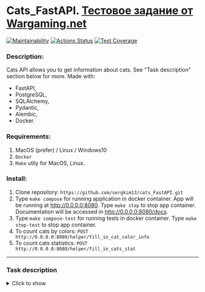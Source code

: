# Cats_FastAPI. [Тестовое задание от Wargaming.net](https://github.com/wgnet/wg_forge_backend)

[![Maintainability](https://api.codeclimate.com/v1/badges/2c6bb6810151c51b5238/maintainability)](https://codeclimate.com/github/sergkim13/cats_FastAPI/maintainability)
[![Actions Status](https://github.com/sergkim13/cats_FastAPI/actions/workflows/project_ci.yml/badge.svg)](https://github.com/sergkim13/cats_FastAPI/actions/workflows/project_ci.yml)
[![Test Coverage](https://api.codeclimate.com/v1/badges/2c6bb6810151c51b5238/test_coverage)](https://codeclimate.com/github/sergkim13/cats_FastAPI/test_coverage)

### Description:
Cats API allows you to get information about cats. See "Task description" section below for more.
Made with:
- FastAPI,
- PostgreSQL,
- SQLAlchemy,
- Pydantic,
- Alembic,
- Docker.

### Requirements:
1. MacOS (prefer) / Linux / Windows10
2. `Docker`
3. `Make` utily for MacOS, Linux.

### Install:
1. Clone repository: `https://github.com/sergkim13/cats_FastAPI.git`
2. Type `make compose` for running application in docker container. App will be running at http://0.0.0.0:8080. Type `make stop` to stop app container.
Documentation will be accessed in http://0.0.0.0:8080/docs.
3. Type `make compose-test` for running tests in docker container. Type `make stop-test` to stop app container.
4. To count cats by colors:
`POST http://0.0.0.0:8080/helper/fill_in_cat_color_info`
5. To count cats statistics:
`POST http://0.0.0.0:8080/helper/fill_in_cats_stat`

__________

### **Task description**
<details>
    <summary>Click to show</summary>

### Тестовое задание WG Forge (Backend)

Тестовое задание можно выполнить на любом языке программирования из списка:
- Python 3
- Ruby
- Go
- Erlang
- Elixir
- Java
- Scala
- C#
- F#

За выбор функционального языка — дополнительный плюс кандидату.

Для выполнения задания нужен [PostgreSQL](https://postgrespro.ru/docs/postgresql/11/index) с базой данных, таблицами и данными. Если вы умеете пользоваться [Docker](https://docs.docker.com/), то можете взять подготовленый нами докер-контейнер, где все необходимое уже есть. Инструкции по установке Docker для вашей ОС смотрите [здесь](./docker_instructions.md).

Или вы можете подготовить окружение вручную, установив и настроив PostgreSQL. Инструкции смотрите [здесь](./manual_instructions.md). Схему и данные возьмите [здесь](./wg_forge_init.sql).

Подключившись к базе с помощью [любого клиента, который умеет работать с PostgreSQL](https://wiki.postgresql.org/wiki/PostgreSQL_Clients), вы можете изучить имеющиеся там таблицы и данные:
```
wg_forge_backend=# \d
              List of relations
 Schema |      Name       | Type  |  Owner
--------+-----------------+-------+----------
 public | cat_colors_info | table | postgres
 public | cats            | table | postgres
 public | cats_stat       | table | postgres
(3 rows)

wg_forge_backend=# select * from cats limit 2;
 name  |     color     | tail_length | whiskers_length
-------+---------------+-------------+-----------------
 Tihon | red & white   |          15 |              12
 Marfa | black & white |          13 |              11
(2 rows)
```

Первые два задания требуют написать программу, которая подключится к базе данных и выполнит там некоторые запросы на чтение и запись. Задания с 3-го по 6-е потребуют от вас реализовать веб-сервис с неким HTTP API.

Как вы уже догадались, сложность заданий возрастает. Мало того, чем дальше, тем менее четко сформулированы требования. Так что вам понадобятся навыки не только программирования, но и проектирования. Например, вам нужно будет самим придумать, как именно обрабатывать невалидные данные. Возможно, вы не сделаете все. Но сделайте столько, сколько сможете.

Разумеется, вашей программе нужны библиотеки: драйвер для работы с базой, веб-сервер, JSON-сериализатор. Возможно что-то еще. Вы сами решаете, какие взять библиотеки.

Задание вы можете выполнить в своем github аккаунте, либо присылать zip-архив с вашим кодом и документацией по нему. Имейте в виду, что выбранных вами библиотек может не быть на компьютере проверяющего. Поэтому в документации должно быть описано, как установить все, что необходимо для работы программы, как ее собрать и запустить. Желательно, чтобы все это делал пакетный менеджер для вашего языка.

Если вы достаточно хорошо знакомы с Docker, то можете прислать свой докер-контейнер, где все необходимое (язык и библиотеки) уже будет установлено, а ваш код собран и готов к запуску. Это идеальный вариант, так как если проверяющий не сможет собрать и запустить вашу программу, то это будет оценено как "не выполнено ни одного задания".


# 1-е задание - ✅

В базе данных есть таблица **cats** с такой схемой:
```
Table "public.cats"
     Column      |       Type
-----------------+-------------------
 name            | character varying
 color           | cat_color
 tail_length     | integer
 whiskers_length | integer
```

И она заполнена некоторыми данными, примерно такими:
```
 name  |     color     | tail_length | whiskers_length
-------+---------------+-------------+-----------------
 Tihon | red & white   |          15 |              12
 Marfa | black & white |          13 |              11
```

Про котов мы знаем некоторую важную информацию, например имя, цвет, длину хвоста и усов.

Цвет котов определен как перечисляемый тип данных:
```
CREATE TYPE cat_color AS ENUM (
    'black',
    'white',
    'black & white',
    'red',
    'red & white',
    'red & black & white'
);
```

Нужно выяснить, сколько котов каждого цвета есть в базe и записать эту информацию в таблицу **cat_colors_info**:
```
Table "public.cat_colors_info"
 Column |   Type
--------+-----------
 color  | cat_color
 count  | integer
Indexes:
    "cat_colors_info_color_key" UNIQUE CONSTRAINT, btree (color)
```

Должно получиться примерно так:
```
        color        | count
---------------------+-------
 black & white       |    1
 red & white         |    1
```


# 2-е задание - ✅

Продолжим анализ наших котов.

Нужно вычислить некоторые статистические данные о котах:
- средняя длина хвоста,
- медиана длин хвостов,
- мода длин хвостов,
- средняя длина усов,
- медиана длин усов,
- мода длин усов.

И сохранить эту информацию в таблицу **cats_stat**:
```
Table "public.cats_stat"
         Column         |   Type
------------------------+-----------
 tail_length_mean       | numeric
 tail_length_median     | numeric
 tail_length_mode       | integer[]
 whiskers_length_mean   | numeric
 whiskers_length_median | numeric
 whiskers_length_mode   | integer[]
```

Должно получиться примерно так:
```
 tail_length_mean | tail_length_median | tail_length_mode
------------------+--------------------+------------------
             14.0 |               14.0 | {13,15}

 whiskers_length_mean | whiskers_length_median | whiskers_length_mode
----------------------+------------------------+----------------------
                 11.5 |                   11.5 | {11,12}
```

Если вы не знаете, что такое среднее значение (mean), медиана (median) и мода (mode), вы без труда найдете информацию об этих базовых величинах статистики в интернете.


# 3-е задание - ✅

Хорошо иметь данные, но еще лучше иметь сервис, который с этими данными работает. Нам понадобится HTTP API.

Для начала нужно реализовать метод ping.

Напишите программу, которая будет работать как веб-сервер на порту 8080. И на запрос:
```
curl -X GET http://localhost:8080/ping
```

будет отвечать строкой:
```
"Cats Service. Version 0.1"
```

Здесь в примерах используется HTTP-клиент [curl](https://curl.haxx.se/), но вы можете использовать любой другой HTTP-клиент для тестирования вашего сервиса.


# 4-е задание - ✅

Теперь нужен метод для получения списка котов. На запрос:
```
curl -X GET http://localhost:8080/cats
```

Должен возвращаться список котов в формате JSON:
```
[
  {"name": "Tihon", "color": "red & white", "tail_length": 15, "whiskers_length": 12},
  {"name": "Marfa", "color": "black & white", "tail_length": 13, "whiskers_length": 11}
]
```

Должна работать сортировка по заданному атрибуту, по возрастанию или убыванию:
```
curl -X GET http://localhost:8080/cats?attribute=name&order=asc
curl -X GET http://localhost:8080/cats?attribute=tail_length&order=desc
```

Так же клиент должен иметь возможность запросить подмножество данных, указав offset и limit:
```
curl -X GET http://localhost:8080/cats?offset=10&limit=10
```

Разумеется, клиент может указать и сортировку, и лимит одновременно:
```
curl -X GET http://localhost:8080/cats?attribute=color&order=asc&offset=5&limit=2
```

Подумайте, что должен возвращать сервер, если указан несуществующий атрибут? Неправильный order? Offset больший, чем имеется данных в базе? Какие еще могут быть варианты невалидных запросов?

Обработайте такие запросы так, как считаете правильным.

В этом задании не лишними будут юнит-тесты, проверяющие, что ваша программа корректно обрабатывает валидные и невалидные входящие данные.


# 5-е задание - ✅

Конечно, наш сервис должен поддерживать добавление новых котов.

Запрос на добавление выглядит так:
```
curl -X POST http://localhost:8080/cat \
-d "{\"name\": \"Tihon\", \"color\": \"red & white\", \"tail_length\": 15, \"whiskers_length\": 12}"
```

Получив такой запрос сервис должен сохранить в базе нового кота.

Здесь тоже может быть много интересных ситуаций. Что, если кот с указнным именем уже есть в базе? А если длина хвоста задана как отрицательное число? Или это вообще не число? А если данные не являются валидным JSON-объектом?

Подумайте, какие еще возможны ситуации. Обработайте их так, как считаете правильным. Не забудьте про юнит-тесты.


# 6-е задание

Хороший сервис должен быть готов к нештатным ситуациям. Допустим, некая группа клиентов случайно или намеренно посылает больше запросов к сервису, чем сервис может обслужить.

Если сервис будет пытаться обслужить все запросы, то в какой-то момент он упадет. Но умный сервис знает свои возможности и работает в их пределах. Лишние запросы сервис должен отвергать.

У сервиса должна быть настройка, какое количество запросов он может обслужить. Допустим, это будет 600 запросов в минуту. Если количество запросов от клиентов превышает этот лимит, то часть запросов сервер должен отвергнуть с HTTP-статусом "429 Too Many Requests".

```
curl -X GET http://localhost:8080/cats
429 Too Many Requests
```

Как это протестировать?
